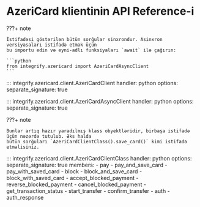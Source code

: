 # AzeriCard klientinin API Reference-i

???+ note

    İstifadəsi göstərilən bütün sorğular sinxrondur. Asinxron versiyasaları istifadə etmək üçün
    bu importu edin və eyni-adlı funksiyaları `await` ilə çağırın:

    ```python
    from integrify.azericard import AzeriCardAsyncClient
    ```

::: integrify.azericard.client.AzeriCardClient
    handler: python
    options:
      separate_signature: true

::: integrify.azericard.client.AzeriCardAsyncClient
    handler: python
    options:
      separate_signature: true

???+ note

    Bunlar artıq hazır yaradılmış klass obyektləridir, birbaşa istifadə üçün nəzərdə tutulub. Əks halda
    bütün sorğuları `AzeriCardClientClass().save_card()` kimi istifadə etməlisiniz.

::: integrify.azericard.client.AzeriCardClientClass
    handler: python
    options:
      separate_signature: true
      members:
        - pay
        - pay_and_save_card
        - pay_with_saved_card
        - block
        - block_and_save_card
        - block_with_saved_card
        - accept_blocked_payment
        - reverse_blocked_payment
        - cancel_blocked_payment
        - get_transaction_status
        - start_transfer
        - confirm_transfer
        - auth
        - auth_response
